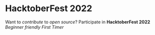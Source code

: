 # HacktoberFest 2022
Want to *contribute* to *open source*? Participate in **HacktoberFest 2022** *Beginner friendly* *First Timer* 

